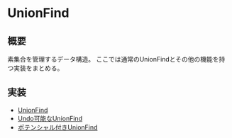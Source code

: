 # UnionFind
## 概要
素集合を管理するデータ構造。
ここでは通常のUnionFindとその他の機能を持つ実装をまとめる。

## 実装
- [UnionFind](https://github.com/shu8Cream/algorithm/blob/main/DataStructure/UnionFind/unionfind.cpp)
- [Undo可能なUnionFind](https://github.com/shu8Cream/algorithm/blob/main/DataStructure/UnionFind/undoable_unionfind.cpp)
- [ポテンシャル付きUnionFind](https://github.com/shu8Cream/algorithm/blob/main/DataStructure/UnionFind/potentialized_unionfind.cpp)
